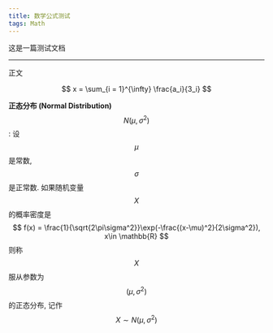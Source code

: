 ```yaml
---
title: 数学公式测试
tags: Math
---
```


这是一篇测试文档

<!--more-->

---

正文

$$ x = \sum_{i = 1}^{\infty}  \frac{a_i}{3_i} $$

**正态分布 (Normal Distribution)** $$ N(\mu ,\sigma ^2) $$: 设 $$ \mu $$ 是常数, $$\sigma$$ 是正常数. 如果随机变量 $$X$$  的概率密度是
$$ f(x) = \frac{1}{\sqrt{2\pi\sigma^2}}\exp(-\frac{(x-\mu)^2}{2\sigma^2}), x\in \mathbb{R} $$
则称 $$X$$ 服从参数为 $$ (\mu ,\sigma ^2) $$ 的正态分布, 记作 $$ X\sim N (\mu ,\sigma ^2) $$

